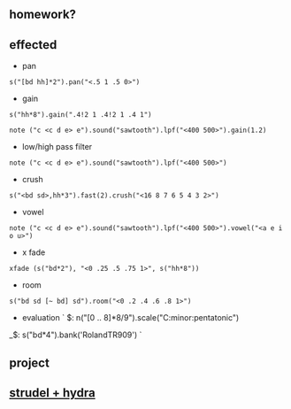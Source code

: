 ## homework?

## effected

- pan

`s("[bd hh]*2").pan("<.5 1 .5 0>")`

- gain

`s("hh*8").gain(".4!2 1 .4!2 1 .4 1")`

`note ("c <c d e> e").sound("sawtooth").lpf("<400 500>").gain(1.2)`

- low/high pass filter

`note ("c <c d e> e").sound("sawtooth").lpf("<400 500>")`

- crush

`s("<bd sd>,hh*3").fast(2).crush("<16 8 7 6 5 4 3 2>")`

- vowel

`note ("c <c d e> e").sound("sawtooth").lpf("<400 500>").vowel("<a e i o u>")`

- x fade

`xfade (s("bd*2"), "<0 .25 .5 .75 1>", s("hh*8"))`

- room

`s("bd sd [~ bd] sd").room("<0 .2 .4 .6 .8 1>")`

- evaluation
`
$: n("[0 .. 8]*8/9").scale("C:minor:pentatonic")

_$: s("bd*4").bank('RolandTR909')
`

## project

## [strudel + hydra](https://strudel.cc/learn/hydra/)